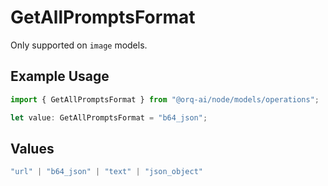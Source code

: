 # GetAllPromptsFormat

Only supported on `image` models.

## Example Usage

```typescript
import { GetAllPromptsFormat } from "@orq-ai/node/models/operations";

let value: GetAllPromptsFormat = "b64_json";
```

## Values

```typescript
"url" | "b64_json" | "text" | "json_object"
```